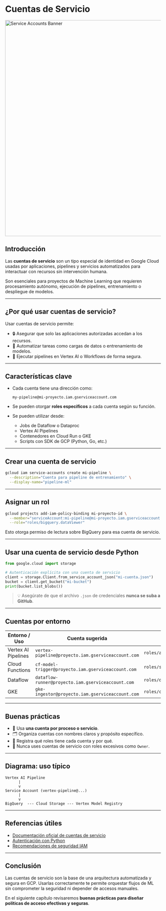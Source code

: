 
# Cuentas de Servicio 

<img src="../images/account.png" alt="Service Accounts Banner" width="700">



## Introducción

Las **cuentas de servicio** son un tipo especial de identidad en Google Cloud usadas por aplicaciones, pipelines y servicios automatizados para interactuar con recursos sin intervención humana.

Son esenciales para proyectos de Machine Learning que requieren procesamiento autónomo, ejecución de pipelines, entrenamiento o despliegue de modelos.

---

## ¿Por qué usar cuentas de servicio?

Usar cuentas de servicio permite:

- 🔒 Asegurar que solo las aplicaciones autorizadas accedan a los recursos.
- 🔁 Automatizar tareas como cargas de datos o entrenamiento de modelos.
- 🧠 Ejecutar pipelines en Vertex AI o Workflows de forma segura.

---

## Características clave

- Cada cuenta tiene una dirección como:
  ```
  my-pipeline@mi-proyecto.iam.gserviceaccount.com
  ```

- Se pueden otorgar **roles específicos** a cada cuenta según su función.

- Se pueden utilizar desde:
  - Jobs de Dataflow o Dataproc
  - Vertex AI Pipelines
  - Contenedores en Cloud Run o GKE
  - Scripts con SDK de GCP (Python, Go, etc.)

---

## Crear una cuenta de servicio

```bash
gcloud iam service-accounts create mi-pipeline \
  --description="Cuenta para pipeline de entrenamiento" \
  --display-name="pipeline-ml"
```

---

## Asignar un rol

```bash
gcloud projects add-iam-policy-binding mi-proyecto-id \
  --member="serviceAccount:mi-pipeline@mi-proyecto.iam.gserviceaccount.com" \
  --role="roles/bigquery.dataViewer"
```

Esto otorga permiso de lectura sobre BigQuery para esa cuenta de servicio.

---

## Usar una cuenta de servicio desde Python

```python
from google.cloud import storage

# Autenticación explícita con una cuenta de servicio
client = storage.Client.from_service_account_json("mi-cuenta.json")
bucket = client.get_bucket("mi-bucket")
print(bucket.list_blobs())
```

> 💡 Asegúrate de que el archivo `.json` de credenciales **nunca se suba a GitHub**.

---

## Cuentas por entorno

| Entorno / Uso         | Cuenta sugerida                            | Rol típico                        |
|-----------------------|--------------------------------------------|-----------------------------------|
| Vertex AI Pipelines   | `vertex-pipeline@proyecto.iam.gserviceaccount.com` | `roles/aiplatform.user`           |
| Cloud Functions       | `cf-model-trigger@proyecto.iam.gserviceaccount.com` | `roles/storage.objectViewer`      |
| Dataflow              | `dataflow-runner@proyecto.iam.gserviceaccount.com` | `roles/dataflow.worker`           |
| GKE                   | `gke-ingestor@proyecto.iam.gserviceaccount.com` | `roles/container.admin`           |

---

## Buenas prácticas

- 🔐 Usa **una cuenta por proceso o servicio**.
- 🗂️ Organiza cuentas con nombres claros y propósito específico.
- 📄 Registra qué roles tiene cada cuenta y por qué.
- 🚫 Nunca uses cuentas de servicio con roles excesivos como `Owner`.

---

## Diagrama: uso típico

```text
Vertex AI Pipeline
      |
      v
Service Account (vertex-pipeline@...)
      |
      v
BigQuery  --- Cloud Storage --- Vertex Model Registry
```

---

## Referencias útiles

- [Documentación oficial de cuentas de servicio](https://cloud.google.com/iam/docs/service-accounts)
- [Autenticación con Python](https://cloud.google.com/docs/authentication/getting-started)
- [Recomendaciones de seguridad IAM](https://cloud.google.com/iam/docs/iam-best-practices)

---

## Conclusión

Las cuentas de servicio son la base de una arquitectura automatizada y segura en GCP. Usarlas correctamente te permite orquestar flujos de ML sin comprometer la seguridad ni depender de accesos manuales.

En el siguiente capítulo revisaremos **buenas prácticas para diseñar políticas de acceso efectivas y seguras**.
